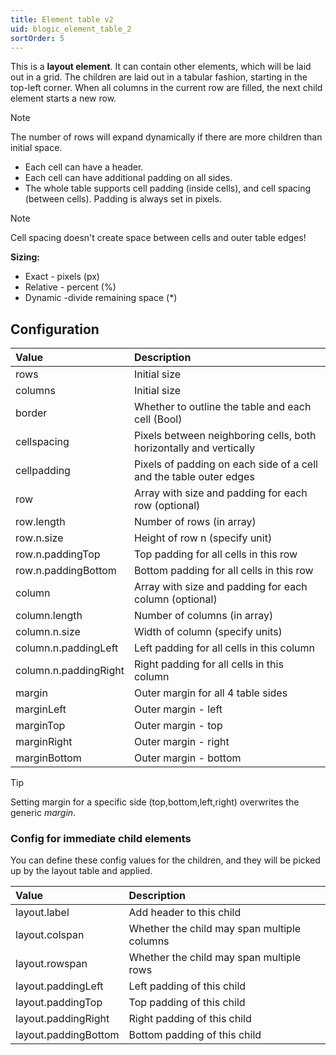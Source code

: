```yaml
---
title: Element table v2
uid: blogic_element_table_2
sortOrder: 5
---
```


This is a **layout element**. It can contain other elements, which will be laid out in a grid. The children are laid out in a tabular fashion, starting in the top-left corner. When all columns in the current row are filled, the next child element starts a new row.

> [!NOTE]
> The number of rows will expand dynamically if there are more children than initial space.

* Each cell can have a header.
* Each cell can have additional padding on all sides.
* The whole table supports cell padding (inside cells), and cell spacing (between cells). Padding is always set in pixels.

> [!NOTE]
> Cell spacing doesn't create space between cells and outer table edges!

**Sizing:**

* Exact - pixels (px)
* Relative - percent (%)
* Dynamic -divide remaining space (*)

## Configuration

| Value                 | Description                                            |
|:----------------------|:-------------------------------------------------------|
| rows                  | Initial size                                           |
| columns               | Initial size                                           |
| border                | Whether to outline the table and each cell (Bool)      |
| cellspacing           | Pixels between neighboring cells, both horizontally and vertically |
| cellpadding           | Pixels of padding on each side of a cell and the table outer edges |
| row                   | Array with size and padding for each row (optional)    |
| row.length            | Number of rows (in array)                              |
| row.n.size            | Height of row n (specify unit)                         |
| row.n.paddingTop      | Top padding for all cells in this row                  |
| row.n.paddingBottom   | Bottom padding for all cells in this row               |
| column                | Array with size and padding for each column (optional) |
| column.length         | Number of columns (in array)                           |
| column.n.size         | Width of column (specify units)                        |
| column.n.paddingLeft  | Left padding for all cells in this column              |
| column.n.paddingRight | Right padding for all cells in this column             |
| margin                | Outer margin for all 4 table sides                     |
| marginLeft            | Outer margin - left                                    |
| marginTop             | Outer margin - top                                     |
| marginRight           | Outer margin - right                                   |
| marginBottom          | Outer margin - bottom                                  |

> [!TIP]
> Setting margin for a specific side (top,bottom,left,right) overwrites the generic *margin*.

### Config for immediate child elements

You can define these config values for the children, and they will be picked up by the layout table and applied.

| Value                | Description                                       |
|:---------------------|:--------------------------------------------------|
| layout.label         | Add header to this child                          |
| layout.colspan       | Whether the child may span multiple columns       |
| layout.rowspan       | Whether the child may span multiple rows          |
| layout.paddingLeft   | Left padding of this child                        |
| layout.paddingTop    | Top padding of this child                         |
| layout.paddingRight  | Right padding of this child                       |
| layout.paddingBottom | Bottom padding of this child                      |
